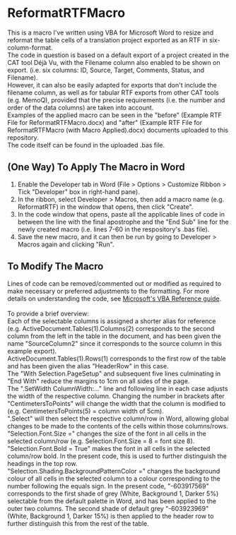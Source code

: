 # ReformatRTFMacro

This is a macro I've written using VBA for Microsoft Word to resize and reformat the table cells of a translation project exported as an RTF in six-column-format.\
The code in question is based on a default export of a project created in the CAT tool Déjà Vu, with the Filename column also enabled to be shown on export. (i.e. six columns: ID, Source, Target, Comments, Status, and Filename).\
However, it can also be easily adapted for exports that don't include the filename column, as well as for tabular RTF exports from other CAT tools (e.g. MemoQ), provided that the precise requirements (i.e. the number and order of the data columns) are taken into account.\
Examples of the applied macro can be seen in the "before" (Example RTF File for ReformatRTFMacro.docx) and "after" (Example RTF File for ReformatRTFMacro (with Macro Applied).docx) documents uploaded to this repository.\
The code itself can be found in the uploaded .bas file.

## (One Way) To Apply The Macro in Word

1. Enable the Developer tab in Word (File > Options > Customize Ribbon > Tick "Developer" box in right-hand pane).
2. In the ribbon, select Developer > Macros, then add a macro name (e.g. ReformatRTF) in the window that opens, then click "Create".
3. In the code window that opens, paste all the applicable lines of code in between the line with the final apostrophe and the "End Sub" line for the newly created macro (i.e. lines 7-60 in the respository's .bas file).
4. Save the new macro, and it can then be run by going to Developer > Macros again and clicking "Run".

## To Modify The Macro

Lines of code can be removed/commented out or modified as required to make necessary or preferred adjustments to the formatting. For more details on understanding the code, see [Microsoft's VBA Reference guide](https://learn.microsoft.com/en-us/office/vba/api/overview/word).\
\
To provide a brief overview:\
Each of the selectable columns is assigned a shorter alias for reference (e.g. ActiveDocument.Tables(1).Columns(2) corresponds to the second column from the left in the table in the document, and has been given the name "SourceColumn2" since it corresponds to the source column in this example export).\
ActiveDocument.Tables(1).Rows(1) corresponds to the first row of the table and has been given the alias "HeaderRow" in this case.\
The "With Selection.PageSetup" and subsequent five lines culminating in "End With" reduce the margins to 1cm on all sides of the page.\
The "<ALIAS>.SetWidth ColumnWidth:..." line and following line in each case adjusts the width of the respective column. Changing the number in brackets after "CentimetersToPoints" will change the width that the column is modified to (e.g. CentimetersToPoints(5) = column width of 5cm).\
"<ALIAS>.Select" will then select the respective column/row in Word, allowing global changes to be made to the contents of the cells within those columns/rows.\
"Selection.Font.Size =" changes the size of the font in all cells in the selected column/row (e.g. Selection.Font.Size = 8 = font size 8).\
"Selection.Font.Bold = True" makes the font in all cells in the selected column/row bold. In the present code, this is used to further distinguish the headings in the top row.\
"Selection.Shading.BackgroundPatternColor =" changes the background colour of all cells in the selected column to a colour corresponding to the number following the equals sign. In the present code, "-603917569" corresponds to the first shade of grey (White, Background 1, Darker 5%) selectable from the default palette in Word, and has been applied to the outer two columns. The second shade of default grey "-603923969" (White, Background 1, Darker 15%) is then applied to the header row to further distinguish this from the rest of the table.

